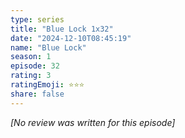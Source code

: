 ```yaml
---
type: series
title: "Blue Lock 1x32"
date: "2024-12-10T08:45:19"
name: "Blue Lock"
season: 1
episode: 32
rating: 3
ratingEmoji: ⭐️⭐️⭐️
share: false
---
```


*[No review was written for this episode]*
